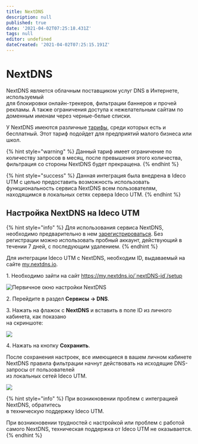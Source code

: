 ```yaml
---
title: NextDNS
description: null
published: true
date: '2021-04-02T07:25:18.431Z'
tags: null
editor: undefined
dateCreated: '2021-04-02T07:25:15.191Z'
---
```


# NextDNS

NextDNS является облачным поставщиком услуг DNS в Интернете, используемый \
для блокировки онлайн-трекеров, фильтрации баннеров и прочей рекламы. А также ограничения доступа к нежелательным сайтам по доменным именам через черные-белые списки.

У NextDNS имеются различные [тарифы](https://nextdns.io/pricing), среди которых есть и бесплатный. Этот тариф подойдет для предприятий малого бизнеса или школ.

{% hint style="warning" %}
Данный тариф имеет ограничение по количеству запросов в месяц, после превышения этого количества, фильтрация со стороны NextDNS будет прекращена.
{% endhint %}

{% hint style="success" %}
Данная интеграция была внедрена в Ideco UTM с целью предоставить возможность использовать функциональность сервиса NextDNS всем пользователям, находящимся в локальных сетях сервера Ideco UTM.
{% endhint %}

## Настройка NextDNS на Ideco UTM

{% hint style="info" %}
Для использования сервиса NextDNS, необходимо предварительно в нем [зарегистрироваться](https://my.nextdns.io). Без регистрации можно использовать пробный аккаунт,  действующий в течении 7 дней, с последующим удалением.
{% endhint %}

Для интеграции Ideco UTM с NextDNS, необходим ID, выдаваемый на сайте [my.nextdns.io](https://my.nextdns.io/start).

1\. Необходимо зайти на сайт https://my.nextdns.io/`nextDNS-id`/setup

![Первичное окно настройки NextDNS](../../.gitbook/assets/nextdns\_first\_configuration.png)

2\. Перейдите в раздел **Сервисы -> DNS**.

3\. Нажать на флажок с **NextDNS** и вставить в поле ID из личного кабинета, как показано\
на скриншоте:

![](../../.gitbook/assets/nextdns\_paste\_id\_in\_dns.png)

4\. Нажать на кнопку **Сохранить**.

После сохранения настроек, все имеющиеся в вашем личном кабинете NextDNS правила фильтрации начнут действовать на исходящие DNS-запросы от пользователей\
из локальных сетей Ideco UTM.

![](../../.gitbook/assets/nextdns\_configured.png)

{% hint style="info" %}
При возникновении проблем с интеграцией NextDNS, обратитесь\
в техническую поддержку Ideco UTM.

При возникновении трудностей с настройкой или проблем с работой\
самого NextDNS, техническая поддержка от Ideco UTM не оказывается.
{% endhint %}
